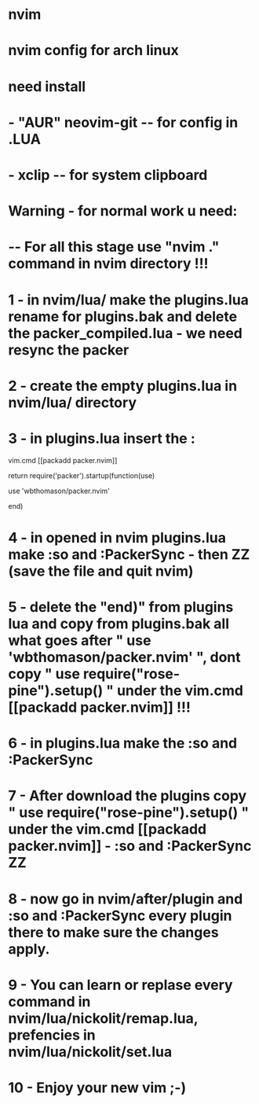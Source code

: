 # nvim
# nvim config for arch linux
# need install
#    - "AUR" neovim-git -- for config in .LUA
#    - xclip  -- for system clipboard 
# Warning - for normal work u need:
# -- For all this stage use "nvim ." command in nvim directory !!!
# 1 - in nvim/lua/ make the plugins.lua rename for plugins.bak and delete the packer_compiled.lua - we need resync the packer
# 2 - create the empty plugins.lua in nvim/lua/ directory
# 3 - in plugins.lua insert the :

vim.cmd [[packadd packer.nvim]]

return require('packer').startup(function(use)

  use 'wbthomason/packer.nvim'
    
end)
# 4 - in opened in nvim plugins.lua make :so and :PackerSync - then ZZ (save the file and quit nvim)
# 5 - delete the "end)" from plugins lua and copy from plugins.bak all what goes after " use 'wbthomason/packer.nvim' ", dont copy " use require("rose-pine").setup() " under the vim.cmd [[packadd packer.nvim]] !!!
# 6 - in plugins.lua make the :so and :PackerSync
# 7 - After download the plugins copy " use require("rose-pine").setup() " under the vim.cmd [[packadd packer.nvim]] - :so and :PackerSync ZZ
# 8 - now go in nvim/after/plugin and :so and :PackerSync every plugin there to make sure the changes apply.
# 9 - You can learn or replase every command in nvim/lua/nickolit/remap.lua, prefencies in nvim/lua/nickolit/set.lua
# 10 - Enjoy your new vim ;-)
